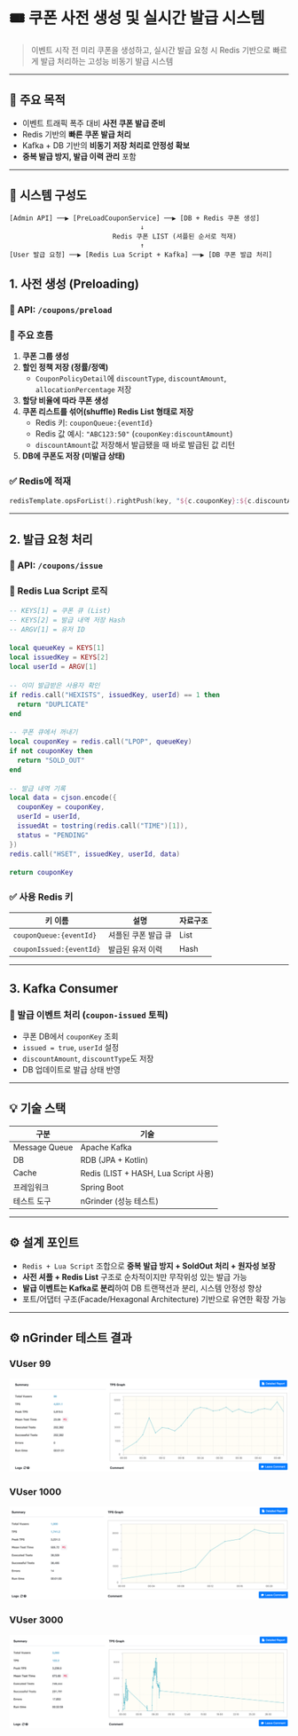 # 🎟️ 쿠폰 사전 생성 및 실시간 발급 시스템

> 이벤트 시작 전 미리 쿠폰을 생성하고, 실시간 발급 요청 시 Redis 기반으로 빠르게 발급 처리하는 고성능 비동기 발급 시스템
>

---

## 📌 주요 목적

- 이벤트 트래픽 폭주 대비 **사전 쿠폰 발급 준비**
- Redis 기반의 **빠른 쿠폰 발급 처리**
- Kafka + DB 기반의 **비동기 저장 처리로 안정성 확보**
- **중복 발급 방지, 발급 이력 관리** 포함

---

## 🧱 시스템 구성도

```
[Admin API] ──▶ [PreLoadCouponService] ──▶ [DB + Redis 쿠폰 생성]
                                 ↓
                          Redis 쿠폰 LIST (셔플된 순서로 적재)
                                 ↑
[User 발급 요청] ──▶ [Redis Lua Script + Kafka] ──▶ [DB 쿠폰 발급 처리]
```

## 1. 사전 생성 (Preloading)

### 🔧 API: `/coupons/preload`

### 🔁 주요 흐름

1. **쿠폰 그룹 생성**
2. **할인 정책 저장 (정률/정액)**
    - `CouponPolicyDetail`에 `discountType`, `discountAmount`, `allocationPercentage` 저장
3. **할당 비율에 따라 쿠폰 생성**
4. **쿠폰 리스트를 섞어(shuffle) Redis List 형태로 저장**
    - Redis 키: `couponQueue:{eventId}`
    - Redis 값 예시: `"ABC123:50"` (`couponKey:discountAmount`)
    - `discountAmount`값 저장해서 발급됐을 때 바로 발급된 값 리턴
5. **DB에 쿠폰도 저장 (미발급 상태)**

### ✅ Redis에 적재

```kotlin
redisTemplate.opsForList().rightPush(key, "${c.couponKey}:${c.discountAmount}")
```

---

## 2. 발급 요청 처리

### 🔧 API: `/coupons/issue`

### 📜 Redis Lua Script 로직

```lua
-- KEYS[1] = 쿠폰 큐 (List)
-- KEYS[2] = 발급 내역 저장 Hash
-- ARGV[1] = 유저 ID

local queueKey = KEYS[1]
local issuedKey = KEYS[2]
local userId = ARGV[1]

-- 이미 발급받은 사용자 확인
if redis.call("HEXISTS", issuedKey, userId) == 1 then
  return "DUPLICATE"
end

-- 쿠폰 큐에서 꺼내기
local couponKey = redis.call("LPOP", queueKey)
if not couponKey then
  return "SOLD_OUT"
end

-- 발급 내역 기록
local data = cjson.encode({
  couponKey = couponKey,
  userId = userId,
  issuedAt = tostring(redis.call("TIME")[1]),
  status = "PENDING"
})
redis.call("HSET", issuedKey, userId, data)

return couponKey

```

### ✅ 사용 Redis 키

| 키 이름 | 설명 | 자료구조 |
| --- | --- | --- |
| `couponQueue:{eventId}` | 셔플된 쿠폰 발급 큐 | List |
| `couponIssued:{eventId}` | 발급된 유저 이력 | Hash |

---

## 3. Kafka Consumer

### 🎯 발급 이벤트 처리 (`coupon-issued` 토픽)

- 쿠폰 DB에서 `couponKey` 조회
- `issued = true`, `userId` 설정
- `discountAmount`, `discountType`도 저장
- DB 업데이트로 발급 상태 반영

---

## 💡 기술 스택

| 구분 | 기술 |
| --- | --- |
| Message Queue | Apache Kafka |
| DB | RDB (JPA + Kotlin) |
| Cache | Redis (LIST + HASH, Lua Script 사용) |
| 프레임워크 | Spring Boot |
| 테스트 도구 | nGrinder (성능 테스트) |

---

## ⚙️ 설계 포인트

- `Redis + Lua Script` 조합으로 **중복 발급 방지 + SoldOut 처리 + 원자성 보장**
- **사전 셔플 + Redis List** 구조로 순차적이지만 무작위성 있는 발급 가능
- **발급 이벤트는 Kafka로 분리**하여 DB 트랜잭션과 분리, 시스템 안정성 향상
- 포트/어댑터 구조(Facade/Hexagonal Architecture) 기반으로 유연한 확장 가능


---

## ⚙️ nGrinder 테스트 결과 
### VUser 99
![부하 테스트 결과](images/img-99.png)
### VUser 1000
![부하 테스트 결과](images/img-1000.png)
### VUser 3000
![부하 테스트 결과](images/img-3000.png)
